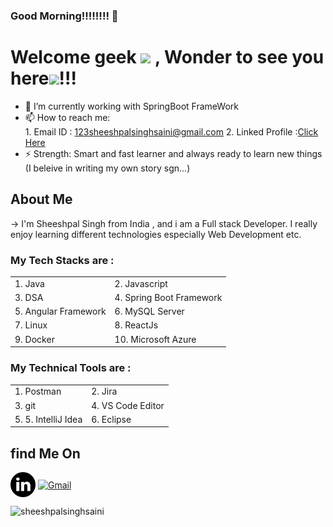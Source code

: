 ### Good Morning!!!!!!!! 👋

<h1>Welcome geek <img src="https://emojis.slackmojis.com/emojis/images/1531849430/4246/blob-sunglasses.gif?1531849430" width="30"/>
, Wonder to see you here<img src="https://raw.githubusercontent.com/MartinHeinz/MartinHeinz/master/wave.gif" width="30px">!!! </h1>

- 🌱 I’m currently working with SpringBoot FrameWork
- 📫 How to reach me: <br>
      1. Email ID : 123sheeshpalsinghsaini@gmail.com
      2. Linked Profile :<a href="https://www.linkedin.com/in/sheeshpal-singh-33909a192/" >Click Here</a>
- ⚡ Strength: Smart and fast learner and always ready to learn new things (I beleive in writing my own story sgn...)


<h2>About Me</h2>  
-> I'm Sheeshpal Singh from India , and i am a Full stack Developer. I really enjoy learning different technologies especially Web Development etc.

<h3>My Tech Stacks are : </h3>
      <table>
      <tr>
            <td>1. Java </td>
            <td> 2. Javascript</td>
      </tr>
      <tr>
            <td>3. DSA</td>
            <td>4. Spring Boot Framework</td>
      </tr>
      <tr>
            <td>5. Angular Framework</td>
            <td>6. MySQL Server </td>
      </tr>
      <tr>
            <td>7. Linux </td>
            <td>8. ReactJs </td>
      </tr>
      <tr>
            <td>9. Docker</td>
            <td>10. Microsoft Azure</td>
      </tr>
      </table>
  
  
  
 <h3> My Technical Tools are : </h3>
 <table>
      <tr>
            <td>1. Postman </td>
            <td> 2. Jira</td>
      </tr>
      <tr>
            <td>3. git </td>
            <td>4. VS Code Editor</td>
      </tr>
      <tr>
            <td>5. 5. IntelliJ Idea</td>
            <td>6. Eclipse </td>
      </tr> 
   </table>
      
      
     
      
      
   
   


<h2>find Me On</h2>  
<p align="left">
  <a href="https://www.linkedin.com/in/sheeshpal-singh-33909a192/" target="_blank"><img align="center" alt="LinkedIn" src="https://github.com/sheeshpalsinghsaini/sheeshpalsinghsaini/blob/main/res/linkedin.png" height="40"></a>
  <a href="123sheeshpalsinghsaini@gmail.com" target="_blank"><img align="center" alt="Gmail" src="https://img.shields.io/badge/gmail-red.svg?&style=for-the-badge&logo=gmail&logoColor=white" /></a>
  
</p> 





<img src="https://github-readme-stats.vercel.app/api/top-langs/?username=sheeshpalsinghsaini&langs_count=7&layout=compact&theme=onedark" alt="sheeshpalsinghsaini" width="500">
